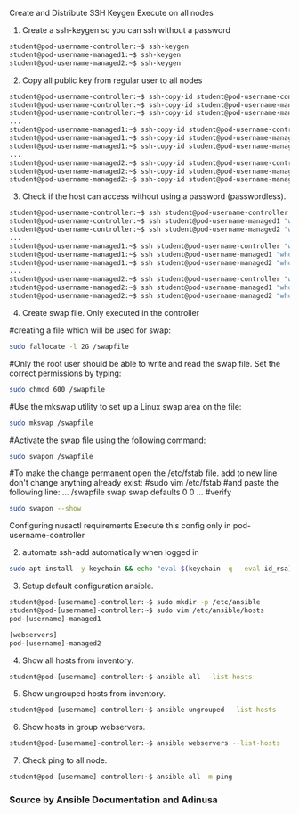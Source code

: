 Create and Distribute SSH Keygen
Execute on all nodes

1. Create a ssh-keygen so you can ssh without a password
```bash
student@pod-username-controller:~$ ssh-keygen
student@pod-username-managed1:~$ ssh-keygen
student@pod-username-managed2:~$ ssh-keygen
```

2. Copy all public key from regular user to all nodes
```bash
student@pod-username-controller:~$ ssh-copy-id student@pod-username-controller
student@pod-username-controller:~$ ssh-copy-id student@pod-username-managed1
student@pod-username-controller:~$ ssh-copy-id student@pod-username-managed2
...
student@pod-username-managed1:~$ ssh-copy-id student@pod-username-controller
student@pod-username-managed1:~$ ssh-copy-id student@pod-username-managed1
student@pod-username-managed1:~$ ssh-copy-id student@pod-username-managed2
...
student@pod-username-managed2:~$ ssh-copy-id student@pod-username-controller
student@pod-username-managed2:~$ ssh-copy-id student@pod-username-managed1
student@pod-username-managed2:~$ ssh-copy-id student@pod-username-managed2
```

3. Check if the host can access without using a password (passwordless).
```bash
student@pod-username-controller:~$ ssh student@pod-username-controller "whoami; hostname"
student@pod-username-controller:~$ ssh student@pod-username-managed1 "whoami; hostname"
student@pod-username-controller:~$ ssh student@pod-username-managed2 "whoami; hostname"
...
student@pod-username-managed1:~$ ssh student@pod-username-controller "whoami; hostname"
student@pod-username-managed1:~$ ssh student@pod-username-managed1 "whoami; hostname"
student@pod-username-managed1:~$ ssh student@pod-username-managed2 "whoami; hostname"
...
student@pod-username-managed2:~$ ssh student@pod-username-controller "whoami; hostname"
student@pod-username-managed2:~$ ssh student@pod-username-managed1 "whoami; hostname"
student@pod-username-managed2:~$ ssh student@pod-username-managed2 "whoami; hostname"
```

4. Create swap file. Only executed in the controller

#creating a file which will be used for swap:
```bash
sudo fallocate -l 2G /swapfile
```
#Only the root user should be able to write and read the swap file. Set the correct permissions by typing:
```bash
sudo chmod 600 /swapfile
```

#Use the mkswap utility to set up a Linux swap area on the file:
```bash
sudo mkswap /swapfile
```

#Activate the swap file using the following command:
```bash
sudo swapon /swapfile
```

#To make the change permanent open the /etc/fstab file. add to new line don't change anything already exist:
#sudo vim /etc/fstab
#and paste the following line:
...
/swapfile swap swap defaults 0 0
...
#verify
```bash
sudo swapon --show
```
Configuring nusactl requirements
Execute this config only in pod-username-controller


2. automate ssh-add automatically when logged in
```bash
sudo apt install -y keychain && echo "eval $(keychain -q --eval id_rsa)" >> .bashrc && source .bashrc
```
3. Setup default configuration ansible.
```bash
student@pod-[username]-controller:~$ sudo mkdir -p /etc/ansible
student@pod-[username]-controller:~$ sudo vim /etc/ansible/hosts
pod-[username]-managed1

[webservers]
pod-[username]-managed2
```

4. Show all hosts from inventory.
```bash
student@pod-[username]-controller:~$ ansible all --list-hosts
```

5. Show ungrouped hosts from inventory.
```bash
student@pod-[username]-controller:~$ ansible ungrouped --list-hosts
```
6. Show hosts in group webservers.
```bash
student@pod-[username]-controller:~$ ansible webservers --list-hosts
```
7. Check ping to all node.
```bash
student@pod-[username]-controller:~$ ansible all -m ping
```

### Source by Ansible Documentation and Adinusa